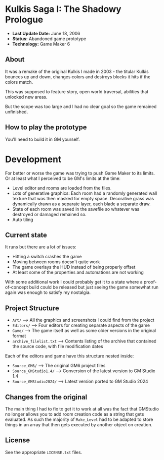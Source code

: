 # Kulkis Saga I: The Shadowy Prologue

 - **Last Update Date:** June 18, 2006
 - **Status:** Abandoned game prototype
 - **Technology:** Game Maker 6


## About
It was a remake of the original Kulkis I made in 2003 - the titular Kulkis bounces up and down,
changes colors and destroys blocks it hits if the colors match.

This was supposed to feature story, open world traversal, abilities that unlocked new areas.

But the scope was too large and I had no clear goal so the game remained unfinished.


## How to play the prototype
You'll need to build it in GM yourself.


# Development
For better or worse the game was trying to push Game Maker to its limits. Or at least
what I perceived to be GM's limits at the time:

 - Level editor and rooms are loaded from the files.
 - Lots of generative graphics: Each room had a randomly generated wall texture that was
  then masked for empty space. Decorative grass was dynamically drawn as a separate layer,
  each blade a separate draw.
 - State of each room was saved in the savefile so whatever was destroyed or damaged remained
  so.
 - Auto tiling


## Current state
It runs but there are a lot of issues:

 - Hitting a switch crashes the game
 - Moving between rooms doesn't quite work
 - The game overlays the HUD instead of being properly offset
 - At least some of the properties and automations are not working

With some additional work I could probably get it to a state where a proof-of-concept
build could be released but just seeing the game somewhat run again was enough
to satisfy my nostalgia.


## Project Structure
 - `Art/` ⟶ All the graphics and screenshots I could find from the project
 - `Editors/` ⟶ Four editors for creating separate aspects of the game
 - `Game/` ⟶ The game itself as well as some older versions in the original format
 - `archive_filelist.txt` ⟶ Contents listing of the archive that contained the
   source code, with file modification dates

Each of the editors and game have this structure nested inside:
 - `Source_GM6/` ⟶ The original GM6 project files
 - `Source_GMStudio1.4/` ⟶ Conversion of the latest version to GM Studio 1.4
 - `Source_GMStudio2024/` ⟶ Latest version ported to GM Studio 2024


## Changes from the original
The main thing I had to fix to get it to work at all was the fact that GMStudio no longer
allows you to add room creation code as a string that gets evaluated. As such the majority
of `Make_Level` had to be adapted to store things in an array that then gets executed
by another object on creation.


## License
See the appropriate `LICENSE.txt` files.